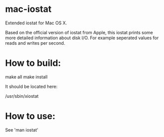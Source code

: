 mac-iostat
==========

Extended iostat for Mac OS X.

Based on the official version of iostat from Apple, this iostat prints some more detailed information about disk I/O. For example seperated values for reads and writes per second.


How to build:
=============

make all
make install

It should be located here:

/usr/sbin/xiostat

How to use:
===========

See 'man iostat'
